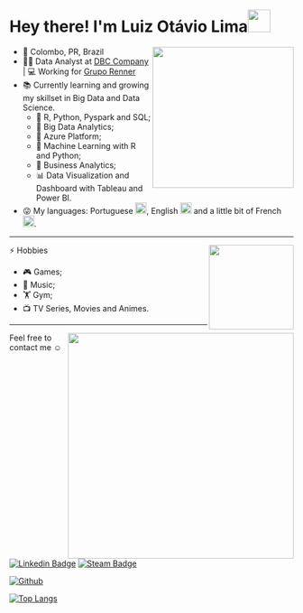 # Hey there! I'm Luiz Otávio Lima<img src="https://media.giphy.com/media/J60klcdfVdpryi1u78/giphy.gif" width="40">

<img align='right' src="https://media.giphy.com/media/h1QmJxwoCr19BtTkGt/giphy.gif" width="250">


- 📍 Colombo, PR, Brazil 
- 👨‍💻 Data Analyst at [DBC Company](https://www.dbccompany.com.br/en/) | 💻 Working for [Grupo Renner](https://www.lojasrennersa.com.br/en_us/home)
- 📚 Currently learning and growing my skillset in Big Data and Data Science. 
  - 📘 R, Python, Pyspark and SQL;
  - 📙 Big Data Analytics;
  - 📓 Azure Platform;
  - 📗 Machine Learning with R and Python;
  - 📕 Business Analytics;
  - 📊 Data Visualization and Dashboard with Tableau and Power BI.
 - 😜 My languages: Portuguese <img src="https://emojipedia-us.s3.dualstack.us-west-1.amazonaws.com/thumbs/160/apple/271/flag-brazil_1f1e7-1f1f7.png" width="20">, English <img src="https://emojipedia-us.s3.dualstack.us-west-1.amazonaws.com/thumbs/160/apple/271/flag-united-states_1f1fa-1f1f8.png" width="20"> and a little bit of French <img src="https://emojipedia-us.s3.dualstack.us-west-1.amazonaws.com/thumbs/160/apple/271/flag-france_1f1eb-1f1f7.png" width="20">.

---
<img align='right' src=https://media.giphy.com/media/dWlLf9EAC8u5Nd0ku4/giphy.gif width = "150">

⚡ Hobbies
 - 🎮 Games;
 - 🎵 Music;
 - 🏋️ Gym;
 - 📺 TV Series, Movies and Animes.    
   
---
<img align='right' src=https://media.giphy.com/media/2vN72ia7o9FWOxN8IL/giphy.gif width = "400">

Feel free to contact me ☺

[![Linkedin Badge](https://img.shields.io/badge/-Luiz%20Otávio%20Lima-0e76a8?style=flat-square&logo=Linkedin&logoColor=white&link=https://www.linkedin.com/in/luiz-ot%C3%A1vio-f-lima-59bb57131//)](https://www.linkedin.com/in/luizoflima/)
[![Steam Badge](https://img.shields.io/badge/-Lutafel-000?style=flat-square&logo=Steam&logoColor=white&link=https://steamcommunity.com/id/Lutafel/)](https://steamcommunity.com/id/Lutafel/)

[![Github](https://img.shields.io/github/followers/CharalambosIoannou?label=Follow&style=social)](https://github.com/luizotaviolima)

[![Top Langs](https://github-readme-stats.vercel.app/api/top-langs/?username=luizotaviolima&layout=compact&theme=dark)](https://github.com/anuraghazra/github-readme-stats)

